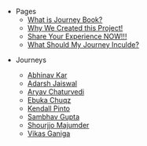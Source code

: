 - Pages
  - [What is Journey Book?](../_pages/what-is-this.md)
  - [Why We Created this Project!](../_pages/journey-book.md)
  - [Share Your Experience NOW!!!](../_pages/share-your-experience.md)
  - [What Should My Journey Inculde?](../_pages/what-should-i-share.md)

<!--START_SECTION:data-section-->
- Journeys

    - [Abhinav Kar](../journeys/Abhinavkar.md)
    - [Adarsh Jaiswal](../journeys/Adarsh-jaiss.md)
    - [Aryav Chaturvedi](../journeys/aryav-v.md)
    - [Ebuka Chuqz](../journeys/ebukachuqz.md)
    - [Kendall Pinto](../journeys/KendallDoesCoding.md)
    - [Sambhav Gupta](../journeys/sambhavgupta0705.md)
    - [Shourjjo Majumder](../journeys/shourgamer2.md)
    - [Vikas Ganiga](../journeys/vikasganiga05.md)
<!--END_SECTION:data-section-->
